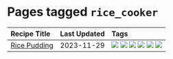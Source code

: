 # Pages tagged `rice_cooker`

|Recipe Title|Last Updated|Tags
|:---|:---|:---|
|[Rice Pudding](../recipes/ricepudding.md)|2023-11-29|[![](https://img.shields.io/badge/tag-dairy-517a72)](../tags/dairy.md) [![](https://img.shields.io/badge/tag-dessert-8f457a)](../tags/dessert.md) [![](https://img.shields.io/badge/tag-easy-91514)](../tags/easy.md) [![](https://img.shields.io/badge/tag-rice-e5c1d4)](../tags/rice.md) [![](https://img.shields.io/badge/tag-rice_cooker-dc62b7)](../tags/rice_cooker.md) [![](https://img.shields.io/badge/tag-vegetarian-c6d429)](../tags/vegetarian.md)|
